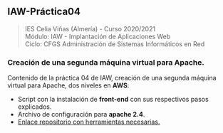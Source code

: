 ## IAW-Práctica04
> IES Celia Viñas (Almería) - Curso 2020/2021  
> Módulo: IAW - Implantación de Aplicaciones Web  
> Ciclo: CFGS Administración de Sistemas Informáticos en Red  
### Creación de una segunda máquina virtual para Apache.
Contenido de la práctica 04 de IAW, creación de una segunda máquina virtual para Apache, dos niveles en **AWS**:


- Script con la instalación de **front-end** con sus respectivos pasos explicados.
- Archivo de configuración para **apache 2.4**.
- [Enlace repositorio con herramientas necesarias.][GitHub]





[GitHub]: https://github.com/jacobo87/IAW-Practica04
